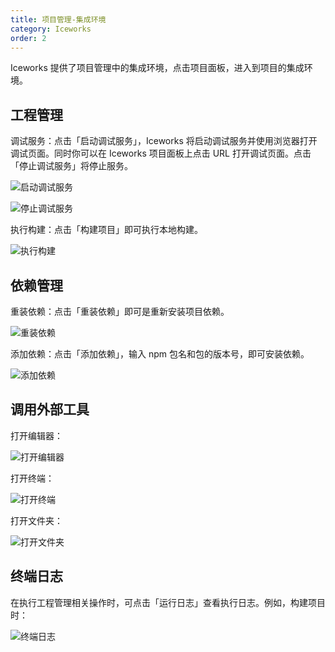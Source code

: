 ```yaml
---
title: 项目管理-集成环境
category: Iceworks
order: 2
---
```


Iceworks 提供了项目管理中的集成环境，点击项目面板，进入到项目的集成环境。

## 工程管理

调试服务：点击「启动调试服务」，Iceworks 将启动调试服务并使用浏览器打开调试页面。同时你可以在 Iceworks 项目面板上点击 URL 打开调试页面。点击「停止调试服务」将停止服务。

![启动调试服务](https://img.alicdn.com/tfs/TB1MaamM9zqK1RjSZFjXXblCFXa-1425-818.gif)

![停止调试服务](https://img.alicdn.com/tfs/TB1PiuoM7zoK1RjSZFlXXai4VXa-1425-818.gif)

执行构建：点击「构建项目」即可执行本地构建。

![执行构建](https://img.alicdn.com/tfs/TB1VOSyM4jaK1RjSZFAXXbdLFXa-871-580.gif)

## 依赖管理

重装依赖：点击「重装依赖」即可是重新安装项目依赖。

![重装依赖](https://img.alicdn.com/tfs/TB118iwM3HqK1RjSZFkXXX.WFXa-871-580.gif)

添加依赖：点击「添加依赖」，输入 npm 包名和包的版本号，即可安装依赖。

![添加依赖](https://img.alicdn.com/tfs/TB1l8isM3HqK1RjSZJnXXbNLpXa-871-580.gif)

## 调用外部工具

打开编辑器：

![打开编辑器](https://img.alicdn.com/tfs/TB1ZoGiM9zqK1RjSZFLXXcn2XXa-1423-818.gif)

打开终端：

![打开终端](https://img.alicdn.com/tfs/TB1U4uqM3HqK1RjSZFPXXcwapXa-1423-818.gif)

打开文件夹：

![打开文件夹](https://img.alicdn.com/tfs/TB13UGiM9zqK1RjSZFLXXcn2XXa-1423-818.gif)

## 终端日志

在执行工程管理相关操作时，可点击「运行日志」查看执行日志。例如，构建项目时：

![终端日志](https://img.alicdn.com/tfs/TB1ZvinMY2pK1RjSZFsXXaNlXXa-875-580.gif)